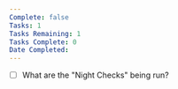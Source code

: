 ```yaml
---
Complete: false
Tasks: 1
Tasks Remaining: 1
Tasks Complete: 0
Date Completed:
---
```

- [ ] What are the "Night Checks" being run?